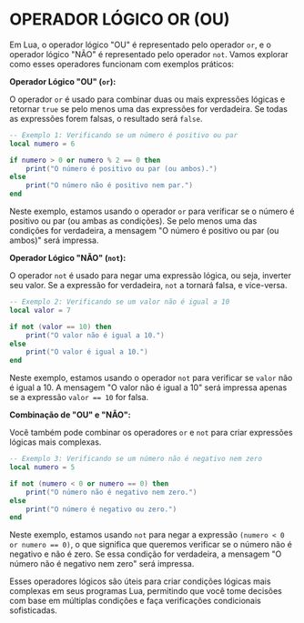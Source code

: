 # OPERADOR LÓGICO OR (OU)
Em Lua, o operador lógico "OU" é representado pelo operador `or`, e o operador lógico "NÃO" é representado pelo operador `not`. Vamos explorar como esses operadores funcionam com exemplos práticos:

**Operador Lógico "OU" (`or`):**

O operador `or` é usado para combinar duas ou mais expressões lógicas e retornar `true` se pelo menos uma das expressões for verdadeira. Se todas as expressões forem falsas, o resultado será `false`.

```lua
-- Exemplo 1: Verificando se um número é positivo ou par
local numero = 6

if numero > 0 or numero % 2 == 0 then
    print("O número é positivo ou par (ou ambos).")
else
    print("O número não é positivo nem par.")
end
```

Neste exemplo, estamos usando o operador `or` para verificar se o número é positivo ou par (ou ambas as condições). Se pelo menos uma das condições for verdadeira, a mensagem "O número é positivo ou par (ou ambos)" será impressa.

**Operador Lógico "NÃO" (`not`):**

O operador `not` é usado para negar uma expressão lógica, ou seja, inverter seu valor. Se a expressão for verdadeira, `not` a tornará falsa, e vice-versa.

```lua
-- Exemplo 2: Verificando se um valor não é igual a 10
local valor = 7

if not (valor == 10) then
    print("O valor não é igual a 10.")
else
    print("O valor é igual a 10.")
end
```

Neste exemplo, estamos usando o operador `not` para verificar se `valor` não é igual a 10. A mensagem "O valor não é igual a 10" será impressa apenas se a expressão `valor == 10` for falsa.

**Combinação de "OU" e "NÃO":**

Você também pode combinar os operadores `or` e `not` para criar expressões lógicas mais complexas.

```lua
-- Exemplo 3: Verificando se um número não é negativo nem zero
local numero = 5

if not (numero < 0 or numero == 0) then
    print("O número não é negativo nem zero.")
else
    print("O número é negativo ou zero.")
end
```

Neste exemplo, estamos usando `not` para negar a expressão `(numero < 0 or numero == 0)`, o que significa que queremos verificar se o número não é negativo e não é zero. Se essa condição for verdadeira, a mensagem "O número não é negativo nem zero" será impressa.

Esses operadores lógicos são úteis para criar condições lógicas mais complexas em seus programas Lua, permitindo que você tome decisões com base em múltiplas condições e faça verificações condicionais sofisticadas.